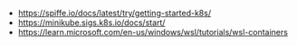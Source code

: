 - https://spiffe.io/docs/latest/try/getting-started-k8s/
- https://minikube.sigs.k8s.io/docs/start/
- https://learn.microsoft.com/en-us/windows/wsl/tutorials/wsl-containers